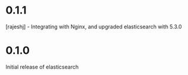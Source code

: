 # 0.1.1
[rajeshj] - Integrating with Nginx, and upgraded elasticsearch with 5.3.0
# 0.1.0

Initial release of elasticsearch
